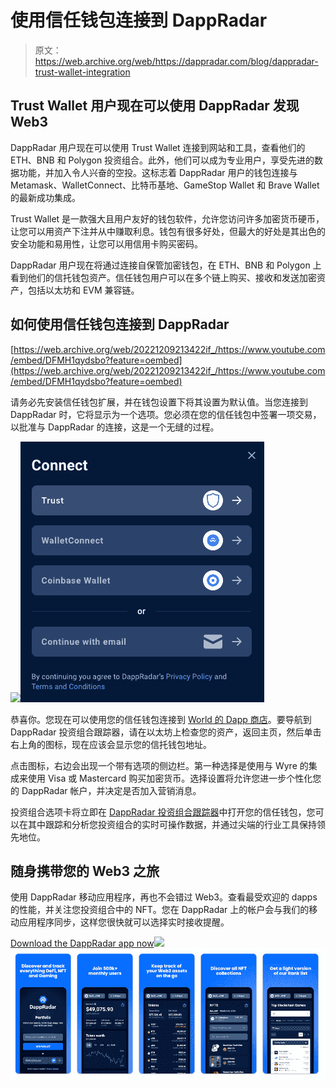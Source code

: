 # 使用信任钱包连接到 DappRadar

> 原文：<https://web.archive.org/web/https://dappradar.com/blog/dappradar-trust-wallet-integration>

## Trust Wallet 用户现在可以使用 DappRadar 发现 Web3

DappRadar 用户现在可以使用 Trust Wallet 连接到网站和工具，查看他们的 ETH、BNB 和 Polygon 投资组合。此外，他们可以成为专业用户，享受先进的数据功能，并加入令人兴奋的空投。这标志着 DappRadar 用户的钱包连接与 Metamask、WalletConnect、比特币基地、GameStop Wallet 和 Brave Wallet 的最新成功集成。

Trust Wallet 是一款强大且用户友好的钱包软件，允许您访问许多加密货币硬币，让您可以用资产下注并从中赚取利息。钱包有很多好处，但最大的好处是其出色的安全功能和易用性，让您可以用信用卡购买密码。

DappRadar 用户现在将通过连接自保管加密钱包，在 ETH、BNB 和 Polygon 上看到他们的信托钱包资产。信任钱包用户可以在多个链上购买、接收和发送加密资产，包括以太坊和 EVM 兼容链。

## 如何使用信任钱包连接到 DappRadar

[https://web.archive.org/web/20221209213422if_/https://www.youtube.com/embed/DFMH1qydsbo?feature=oembed](https://web.archive.org/web/20221209213422if_/https://www.youtube.com/embed/DFMH1qydsbo?feature=oembed)

请务必先安装信任钱包扩展，并在钱包设置下将其设置为默认值。当您连接到 DappRadar 时，它将显示为一个选项。您必须在您的信任钱包中签署一项交易，以批准与 DappRadar 的连接，这是一个无缝的过程。

![](img/3b30351ce5581e371ade982d330709d8.png)![](img/d8679e8f64350746c849470525c70d5e.png)

恭喜你。您现在可以使用您的信任钱包连接到 [World 的 Dapp 商店](https://web.archive.org/web/20221209213422/https://dappradar.com/)。要导航到 DappRadar 投资组合跟踪器，请在以太坊上检查您的资产，返回主页，然后单击右上角的图标，现在应该会显示您的信托钱包地址。

点击图标，右边会出现一个带有选项的侧边栏。第一种选择是使用与 Wyre 的集成来使用 Visa 或 Mastercard 购买加密货币。选择设置将允许您进一步个性化您的 DappRadar 帐户，并决定是否加入营销消息。

投资组合选项卡将立即在 [DappRadar 投资组合跟踪器](https://web.archive.org/web/20221209213422/https://dappradar.com/hub/wallet/)中打开您的信任钱包，您可以在其中跟踪和分析您投资组合的实时可操作数据，并通过尖端的行业工具保持领先地位。

## 随身携带您的 Web3 之旅

使用 DappRadar 移动应用程序，再也不会错过 Web3。查看最受欢迎的 dapps 的性能，并关注您投资组合中的 NFT。您在 DappRadar 上的帐户会与我们的移动应用程序同步，这样您很快就可以选择实时接收提醒。

[Download the DappRadar app now](https://web.archive.org/web/20221209213422/https://dappradar.app.link/blog)[](https://web.archive.org/web/20221209213422/https://play.google.com/store/apps/details?id=com.portfolio.dappradar)[![](img/a3634373d68930c5d4e8a7fce618f91f.png)<picture>![](img/31fbbf2423d12de68a746e9838582ed8.png)</picture>](https://web.archive.org/web/20221209213422/https://play.google.com/store/apps/details?id=com.portfolio.dappradar)